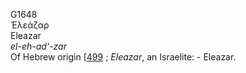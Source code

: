 G1648  
Ἐλεάζαρ  
Eleazar  
*el-eh-ad‘-zar*  
Of Hebrew origin \[[499](h0499) ; *Eleazar*, an Israelite: - Eleazar.  
